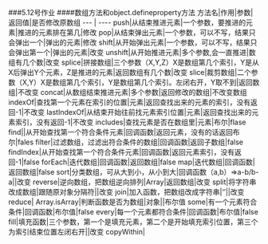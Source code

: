 ###5.12号作业
####数组方法和object.defineproperty方法
方法名|作用|参数|返回值|是否修改原数组
--- | ----
push|从结束推进元素|一个参数，要推进的元素|推进的元素排在第几|修改
pop|从结束弹出元素|一个参数，可以不写，结果只会弹出一个|弹出的元素|修改
shift|从开始弹出元素|一个参数，可以不写，结果只会弹出第一个|弹出的元素|改变
unshift|从开始推进元素|多个参数,会一直推进|数组有几个数|改变
splice|拼接数组|三个参数（X,Y,Z）X是数组第几个索引，Y是从X后弹出Y个元素，Z是推进的元素|返回数组有几个数|改变
slice|裁剪数组|二个参数（X,Y）X是数组第几个索引，Y是数组第几个索引。左闭右开，Y取不到|返回数组|不改变
concat|从数组结束推进元素|多个参数|返回修改的数组|不改变数组
indexOf|查找第一个元素在索引的位置|元素|返回查找出来的元素的索引，没有返回-1|不改变
lastIndexOf|从结束开始往前找元素索引位置|元素|返回查找出来的元素索引，没有返回-1|不改变
includes|查找元素是否在数组里|元素|布尔|flase
find||从开始查找第一个符合条件元素|回调函数|返回元素，没有的话返回布尔|fales
filter|过滤数组，过滤出符合条件的数组|回调函数|返回子数组|false
findIndex|从开始查找第一个符合条件元素|回调函数|返回元素索引，没有返回-1|false
forEach|迭代数组|回调函数|返回数组|false
map|迭代数组|回调函数|返回数组|false
sort|分类数组，可从大到小，从小到大|回调函数（a,b）=>a-b/b-a||改变
reverse|逆向数组，把数组逆向排列|Array|返回数组|改变
split|将字符串改成数组|跟随原对象分隔符||改变
join|加入函数，把数组改成字符串|‘’||改变
reduce|
Array.isArray|判断函数是否为数组|对象||布尔值
some|有一个元素符合条件|回调函数|布尔值|false
every|每一个元素都符合条件|回调函数|布尔值|false
fill|填充函数|三个参数，第一个是填充元素，第二个是开始填充索引位置，第三个为索引结束位置左闭右开||改变
copyWithin|

